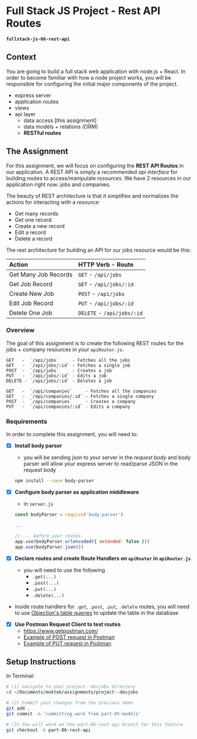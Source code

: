 # Full Stack JS Project - Rest API Routes
**`fullstack-js-06-rest-api`**


## Context
You are going to build a full stack web application with node.js + React. In order to become familiar with how a node project works, you will be responsible for configuring the  initial major components of the project.  

- express server
- application routes
- views
- api layer
  - data access [this assignment]
  - data models + relations (ORM)
  - **RESTful routes**


## The Assignment
For this assignment, we will focus on configuring the **REST API Routes**  in our application. A REST API is simply a recommended *api interface* for building routes to access/manipulate *resources*. We have 2 resources in our application right now: jobs and companies.

The beauty of REST architecture is that it simplifies and normalizes the actions for interacting with a resource:
- Get many records
- Get one record
- Create a new record
- Edit a record
- Delete a record

The rest architecture for building an API for our jobs resource would be this:

| Action                  | HTTP Verb - Route     |
| :-------------          | :------------- |
| Get Many Job Records    | `GET` - `/api/jobs`     |
| Get Job Record          | `GET` - `/api/jobs/:id`     |
| Create New Job          | `POST` - `/api/jobs`     |
| Edit Job Record         | `PUT` - `/api/jobs/:id`     |
| Delete One Job          | `DELETE` - `/api/jobs/:id`     |




###  Overview
The goal of this assignment is to create the following REST routes for the jobs + company resources in your `apiRouter.js`:

```
GET   -  `/api/jobs`     - Fetches all the jobs
GET   -  `/api/jobs/:id` - Fetches a single job
POST  -  `/api/jobs`     - Creates a job
PUT   -  `/api/jobs/:id` - Edits a job
DELETE - `/api/jobs/:id` - Deletes a job

GET   -  `/api/companies`     - Fetches all the companies
GET   -  `/api/companies/:id` - Fetches a single company
POST  -  `/api/companies`     - Creates a company
PUT   -  `/api/companies/:id` - Edits a company
```
### Requirements
In order to complete this assignment, you will need to:

- [x] **Install body parser**
  - you will be sending json to your server in the *request body* and body parser will allow your express server to read/parse JSON in the request body
  ```sh
  npm install --save body-parser
  ```

- [x] **Configure body parser as application middleware**
  + in `server.js`

  ```js
  const bodyParser = require('body-parser')

  ...

  // ... before your routes
  app.use(bodyParser.urlencoded({ extended: false }))
  app.use(bodyParser.json())

  ```

- [x] **Declare routes and create Route Handlers on `apiRouter` in `apiRouter.js`**
  - you will need to use the following
    - `.get(...)`
    - `.post(...)`
    - `.put(...)`
    - `.delete(...)`

- Inside route handlers for `.get`, `.post`, `.put`, `.delete` routes, you will need to use [Objection's table queries](http://vincit.github.io/objection.js/#fetch-queries) to update the table in the database

- [x] **Use Postman Request Client to test routes**
  - https://www.getpostman.com/
  - [Example of POST request in Postman](demos/postman-POST-example.png)
  - [Example of PUT request in Postman](postman-PUT-example.png)


## Setup Instructions

In Terminal:

```sh
# (1) navigate to your project--devjobs directory
cd ~/Documents/muktek/assignments/project--devjobs

# (2) Commit your changes from the previous demo
git add .
git commit -m 'committing work from part-05-models'

# (3) You will work on the part-06-rest-api branch for this feature
git checkout -b part-06-rest-api

```
